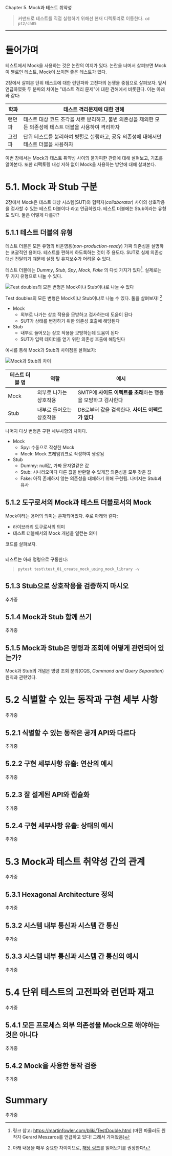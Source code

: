 Chapter 5. Mock과 테스트 취약성

> 커맨드로 테스트를 직접 실행하기 위해선 현재 디렉토리로 이동한다.
>   `cd pt2/ch05`

---

# 들어가며

테스트에서 Mock을 사용하는 것은 논란의 여지가 있다. 논란을 너머서 살펴보면 Mock이 별로인 테스트, Mock이 쓰이면 좋은 테스트가 있다.

2장에서 살펴본 단위 테스트에 대한 런던파와 고전파의 논쟁을 중점으로 살펴보자. 앞서 언급하였듯 두 분파의 차이는 "테스트 격리 문제"에 대한 견해에서 비롯된다. 이는 아래와 같다:

| 학파  | 테스트 격리문제에 대한 견해                                             |
|-----|-------------------------------------------------------------|
| 런던파 | 테스트 대상 코드 조각을 서로 분리하고, 불변 의존성을 제외한 모든 의존성에 테스트 더블을 사용하여 격리하자 |
| 고전파| 단위 테스트를 분리하여 병렬로 실행하고, 공유 의존성에 대해서만 테스트 더블을 사용하자            |

이번 장에서는 Mock과 테스트 취약성 사이의 불가피한 관련에 대해 살펴보고, 기초를 알아본다. 또한 리팩토링 내성 저하 없이 Mock을 사용하는 방안에 대해 살펴본다.

# 5.1. Mock 과 Stub 구분

2장에서 Mock은 테스트 대상 시스템(SUT)와 협력자(_collaborator_) 사이의 상호작용을 검사할 수 있는 테스트 더블이다 라고 언급하였다. 테스트 더블에는 Stub이라는 유형도 있다. 둘은 어떻게 다를까?

## 5.1.1 테스트 더블의 유형

테스트 더블은 모든 유형의 비운영용(_non-production-ready_) 가짜 의존성을 설명하는 포괄적인 용어다. 테스트를 편하게 하도록하는 것이 주 용도다. SUT로 실제 의존성 대신 전달되기 떄문에 설정 및 유지보수가 어려울 수 있다.

테스트 더블에는 _Dummy_, _Stub_, _Spy_, _Mock_, _Fake_ 의 다섯 가지가 있다[^1]. 실제로는 두 가지 유형으로 나눌 수 있다.

![Test doubles의 모든 변형은 Mock이냐 Stub이냐로 나눌 수 있다](./media/001.png)

Test doubles의 모든 변형은 Mock이냐 Stub이냐로 나눌 수 있다. 둘을 살펴보자! [^2]

- Mock
    - 외부로 나가는 상호 작용을 모방하고 검사하는데 도움이 된다
    - SUT가 상태를 변경하기 위한 의존성 호출에 해당된다
- Stub
    - 내부로 들어오는 상호 작용을 모방하는데 도움이 된다
    - SUT가 입력 데이터를 얻기 위한 의존성 호출에 해당된다

예시를 통해 Mock과 Stub의 차이점을 살펴보자:

![Mock과 Stub의 차이](./media/002.png)

|테스트 더블 명|역할| 예시                                    |
|--------------|----|---------------------------------------|
|Mock|외부로 나가는 상호작용| SMTP에 **사이드 이펙트를 초래**하는 행동을 모방하고 검사한다 |
|Stub|내부로 들어오는 상호작용| DB로부터 값을 검색한다. **사이드 이펙트가 없다**        |

나머지 다섯 변형은 구현 세부사항의 차이다.

- Mock
    - Spy: 수동으로 작성한 Mock
    - Mock: Mock 프레임워크로 작성하여 생성됨
- Stub
    - Dummy: null값, 가짜 문자열같은 값
    - Stub: 시나리오마다 다른 값을 반환할 수 있게끔 의존성을 모두 갖춘 값
    - Fake: 아직 존재하지 않는 의존성을 대체하기 위해 구현됨. 나머지는 Stub과 유사

## 5.1.2 도구로서의 Mock과 테스트 더블로서의 Mock

Mock이라는 용어의 의미는 혼재되어있다. 주로 아래와 같다:

- 라이브러리 도구로서의 의미
- 테스트 더블에서의 Mock 개념을 일컫는 의미

코드를 살펴보자.

```python

```

테스트는 아래 명령으로 구동한다:

> `pytest test\test_01_create_mock_using_mock_library -v`

## 5.1.3 Stub으로 상호작용을 검증하지 마시오

추가중

## 5.1.4 Mock과 Stub 함께 쓰기

추가중

## 5.1.5 Mock과 Stub은 명령과 조회에 어떻게 관련되어 있는가?

Mock과 Stub의 개념은 명령 조회 분리(CQS, _Command and Query Separation_) 원칙과 관련있다.

# 5.2 식별할 수 있는 동작과 구현 세부 사항

추가중

## 5.2.1 식별할 수 있는 동작은 공개 API와 다르다

추가중

## 5.2.2 구현 세부사항 유출: 연산의 예시

추가중

## 5.2.3 잘 설계된 API와 캡슐화

추가중

## 5.2.4 구현 세부사항 유출: 상태의 예시

추가중

# 5.3 Mock과 테스트 취약성 간의 관계

추가중

## 5.3.1 Hexagonal Architecture 정의

추가중

## 5.3.2 시스템 내부 통신과 시스템 간 통신

추가중

## 5.3.3 시스템 내부 통신과 시스템 간 통신의 예시

추가중

# 5.4 단위 테스트의 고전파와 런던파 재고

추가중

## 5.4.1 모든 프로세스 외부 의존성을 Mock으로 해야하는 것은 아니다

추가중

## 5.4.2 Mock을 사용한 동작 검증

추가중

# Summary

추가중

[^1]: 링크 참고: https://martinfowler.com/bliki/TestDouble.html (마틴 파울러도 원작자 Gerard Meszaros를 언급하고 있다! 그래서 가져왔음)
[^2]: 아래 내용을 매우 중요한 차이이므로, [해당 링크](https://martinfowler.com/articles/mocksArentStubs.html)를 읽어보기를 권장한다!
